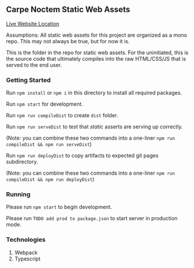 ## Carpe Noctem Static Web Assets
[Live Website Location](https://aallbrig.github.io/carpe-noctem/)

Assumptions:  All static web assets for this project are organized as a mono repo.  This may not always be true, but for now it is.

This is the folder in the repo for static web assets.  For the uninitiated, this is the source code that ultimately compiles into the raw HTML/CSS/JS that is served to the end user.

### Getting Started
Run `npm install` or `npm i` in this directory to install all required packages.

Run `npm start` for development.

Run `npm run compileDist` to create `dist` folder.

Run `npm run serveDist` to test that _static_ asserts are serving up correctly.

(Note: you can combine these two commands into a one-liner `npm run compileDist && npm run serveDist`)

Run `npm run deployDist` to copy artifacts to expected git pages subdirectory.

(Note: you can combine these two commands into a one-liner `npm run compileDist && npm run deployDist`)

### Running
Please run `npm start` to begin development.

Please run `TODO add prod to package.json` to start server in production mode.

### Technologies
1. Webpack
1. Typescript
